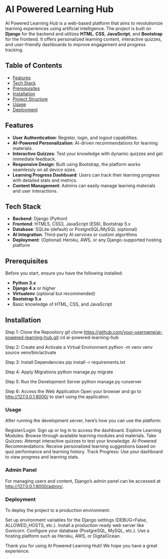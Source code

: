# AI Powered Learning Hub

AI Powered Learning Hub is a web-based platform that aims to revolutionize learning experiences using artificial intelligence. The project is built on **Django** for the backend and utilizes **HTML**, **CSS**, **JavaScript**, and **Bootstrap** for the frontend. It offers personalized learning content, interactive quizzes, and user-friendly dashboards to improve engagement and progress tracking.

## Table of Contents

- [Features](#features)
- [Tech Stack](#tech-stack)
- [Prerequisites](#prerequisites)
- [Installation](#installation)
- [Project Structure](#project-structure)
- [Usage](#usage)
- [Deployment](#deployment)

## Features

- **User Authentication**: Register, login, and logout capabilities.
- **AI-Powered Personalization**: AI-driven recommendations for learning materials.
- **Interactive Quizzes**: Test your knowledge with dynamic quizzes and get immediate feedback.
- **Responsive Design**: Built using Bootstrap, the platform works seamlessly on all device sizes.
- **Learning Progress Dashboard**: Users can track their learning progress with detailed stats and metrics.
- **Content Management**: Admins can easily manage learning materials and user interactions.

## Tech Stack

- **Backend**: Django (Python)
- **Frontend**: HTML5, CSS3, JavaScript (ES6), Bootstrap 5.x
- **Database**: SQLite (default) or PostgreSQL/MySQL (optional)
- **AI Integration**: Third-party AI services or custom algorithms
- **Deployment**: (Optional) Heroku, AWS, or any Django-supported hosting platform

## Prerequisites

Before you start, ensure you have the following installed:

- **Python 3.x**
- **Django 4.x** or higher
- **Virtualenv** (optional but recommended)
- **Bootstrap 5.x**
- Basic knowledge of HTML, CSS, and JavaScript

## Installation

Step 1: Clone the Repository
git clone https://github.com/your-username/ai-powered-learning-hub.git
cd ai-powered-learning-hub

Step 2: Create and Activate a Virtual Environment
python -m venv venv
source venv/bin/activate

Step 3: Install Dependencies
pip install -r requirements.txt

Step 4: Apply Migrations
python manage.py migrate

Step 5: Run the Development Server
python manage.py runserver

Step 6: Access the Web Application
Open your browser and go to http://127.0.0.1:8000/ to start using the application.

### Usage

After running the development server, here’s how you can use the platform:

Register/Login: Sign up or log in to access the dashboard.
Explore Learning Modules: Browse through available learning modules and materials.
Take Quizzes: Attempt interactive quizzes to test your knowledge.
AI-Powered Recommendations: Receive personalized learning suggestions based on quiz performance and learning history.
Track Progress: Use your dashboard to view progress and learning stats.

### Admin Panel

For managing users and content, Django’s admin panel can be accessed at http://127.0.0.1:8000/admin/.

### Deployment

To deploy the project to a production environment:

Set up environment variables for the Django settings (DEBUG=False, ALLOWED_HOSTS, etc.).
Install a production-ready web server like Gunicorn.
Configure your database (PostgreSQL, MySQL, etc.).
Use a hosting platform such as Heroku, AWS, or DigitalOcean.

Thank you for using AI Powered Learning Hub! We hope you have a great experience.
